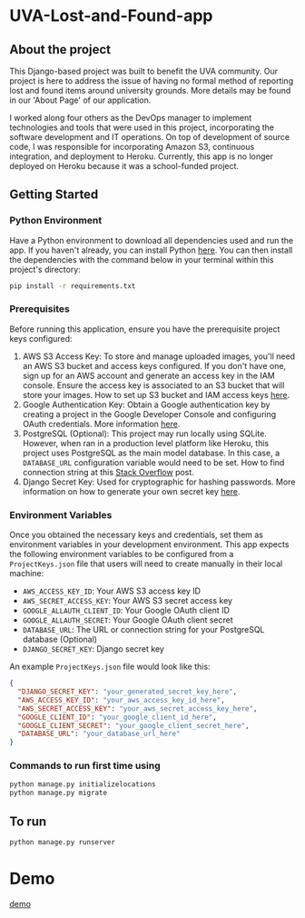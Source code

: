 # UVA-Lost-and-Found-app
## About the project
This Django-based project was built to benefit the UVA community. Our project is here to address the issue of having no formal method of reporting lost and found items around university grounds. More details may be found in our 'About Page' of our application.

I worked along four others as the DevOps manager to implement technologies and tools that were used in this project, incorporating the software development and IT operations. On top of development of source code, I was responsible for incorporating Amazon S3, continuous integration, and deployment to Heroku. Currently, this app is no longer deployed on Heroku because it was a school-funded project. 

## Getting Started
### Python Environment
Have a Python environment to download all dependencies used and run the app. If you haven't already, you can install Python [here](https://www.python.org/downloads/). You can then install the dependencies with the command below in your terminal within this project's directory:
```bash
pip install -r requirements.txt
```
### Prerequisites 
Before running this application, ensure you have the prerequisite project keys configured:
1. AWS S3 Access Key: To store and manage uploaded images, you'll need an AWS S3 bucket and access keys configured. If you don't have one, sign up for an AWS account and generate an access key in the IAM console. Ensure the access key is associated to an S3 bucket that will store your images. How to set up S3 bucket and IAM access keys [here](https://services.northwestern.edu/TDClient/30/Portal/KB/ArticleDet?ID=2025).
2. Google Authentication Key: Obtain a Google authentication key by creating a project in the Google Developer Console and configuring OAuth credentials. More information [here](https://medium.com/@infowithkiiru/django-user-registration-with-google-67524cce5ab7).
3. PostgreSQL (Optional): This project may run locally using SQLite. However, when ran in a production level platform like Heroku, this project uses PostgreSQL as the main model database. In this case, a `DATABASE_URL` configuration variable would need to be set. How to find connection string at this [Stack Overflow](https://stackoverflow.com/questions/3582552/what-is-the-format-for-the-postgresql-connection-string-url) post.
4. Django Secret Key: Used for cryptographic for hashing passwords. More information on how to generate your own secret key [here](https://www.educative.io/answers/how-to-generate-a-django-secretkey).

### Environment Variables
Once you obtained the necessary keys and credentials, set them as environment variables in your development environment. This app expects the following environment variables to be configured from a `ProjectKeys.json` file that users will need to create manually in their local machine:
- `AWS_ACCESS_KEY_ID`: Your AWS S3 access key ID
- `AWS_SECRET_ACCESS_KEY`: Your AWS S3 secret access key
- `GOOGLE_ALLAUTH_CLIENT_ID`: Your Google OAuth client ID
- `GOOGLE_ALLAUTH_SECRET`: Your Google OAuth client secret
- `DATABASE_URL`: The URL or connection string for your PostgreSQL database (Optional)
- `DJANGO_SECRET_KEY`: Django secret key

An example `ProjectKeys.json` file would look like this:
```json
{
  "DJANGO_SECRET_KEY": "your_generated_secret_key_here",
  "AWS_ACCESS_KEY_ID": "your_aws_access_key_id_here",
  "AWS_SECRET_ACCESS_KEY": "your_aws_secret_access_key_here",
  "GOOGLE_CLIENT_ID": "your_google_client_id_here",
  "GOOGLE_CLIENT_SECRET": "your_google_client_secret_here",
  "DATABASE_URL": "your_database_url_here"
}
```

### Commands to run first time using
```bash
python manage.py initializelocations
python manage.py migrate
```

## To run
```bash
python manage.py runserver
```

# Demo
[demo](https://private-user-images.githubusercontent.com/118573022/329095212-24253d6d-311a-4fc4-b40d-5e30fad02392.mov?jwt=eyJhbGciOiJIUzI1NiIsInR5cCI6IkpXVCJ9.eyJpc3MiOiJnaXRodWIuY29tIiwiYXVkIjoicmF3LmdpdGh1YnVzZXJjb250ZW50LmNvbSIsImtleSI6ImtleTUiLCJleHAiOjE3MTUyMTc4OTEsIm5iZiI6MTcxNTIxNzU5MSwicGF0aCI6Ii8xMTg1NzMwMjIvMzI5MDk1MjEyLTI0MjUzZDZkLTMxMWEtNGZjNC1iNDBkLTVlMzBmYWQwMjM5Mi5tb3Y_WC1BbXotQWxnb3JpdGhtPUFXUzQtSE1BQy1TSEEyNTYmWC1BbXotQ3JlZGVudGlhbD1BS0lBVkNPRFlMU0E1M1BRSzRaQSUyRjIwMjQwNTA5JTJGdXMtZWFzdC0xJTJGczMlMkZhd3M0X3JlcXVlc3QmWC1BbXotRGF0ZT0yMDI0MDUwOVQwMTE5NTFaJlgtQW16LUV4cGlyZXM9MzAwJlgtQW16LVNpZ25hdHVyZT1hZmIyOWRjYTdhMmFmNmQzYTMzYmI3MTdiNjIyNWQ1MzJjNWFiYzkwNDUxZjYwZWI4ODdjZWZhN2RkMGVmNGRmJlgtQW16LVNpZ25lZEhlYWRlcnM9aG9zdCZhY3Rvcl9pZD0wJmtleV9pZD0wJnJlcG9faWQ9MCJ9.Lm4LWw168j136uhSPwjipE6tSdq68eggcX_q5l_tROs)
